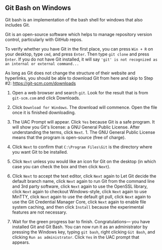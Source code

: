 ## Git Bash on Windows


Git bash is an implementation of the bash shell for windows that also
includes Git.

Git is an open-source software which helps to manage repository
version control, particularly with GitHub repos. 


To verify whether you have Git in the first place, you can press `Win + R` 
on your desktop, type `cmd`, and press `Enter`. Then type `git
clone` and press `Enter`. If you do not have Git installed, it will
say `'git' is not recognized as an internal or external command...`

As long as Git does not change the structure of their website and
hyperlinks, you should be able to download Git from here and skip to
Step #2: https://git-scm.com/downloads

1. Open a web browser and search `git`. Look for the result that is
   from `git-scm.com` and click Downloads.

2. Click `Download for Windows`. The download will commence. Open the
   file once it is finished downloading.

3. The UAC Prompt will appear. Click `Yes` because Git is a safe
   program.  It will show you Git's license: a GNU General Public
   License. After understanding the terms, click `Next`.  1. The GNU
   General Public License means that the program is open-source (free
   of charge).
  
4. Click `Next` to confirm that `C:\Program Files\Git` is the
   directory where you want Git to be installed.

5. Click `Next` unless you would like an icon for Git on the
   desktop (in which case you can check the box and then click `Next`).

6. Click `Next` to accept the text editor, click `Next` again to Let
   Git decide the default branch name, click `Next` again to run Git
   from the command line and 3rd party software, click `Next` again to
   use the OpenSSL library, click `Next` again to checkout
   Windows-style, click `Next` again to use MinTTY, click `Next` again
   to use the default git pull, click `Next` again to use the Git
   Credential Manager Core, click `Next` again to enable file system
   caching, and then click `Install` because the experimental features
   are not necessary.

7. Wait for the green progress bar to finish. Congratulations— you
   have installed Git and Git Bash. You can now run it as an
   administrator by pressing the Windows key, typing `git bash`, right
   clicking `Git Bash`, and clicking `Run as administrator`. Click
   `Yes` in the UAC prompt that appears.
